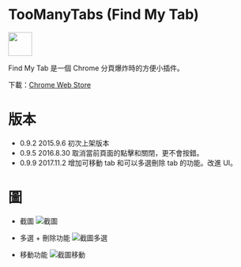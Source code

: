 # TooManyTabs (Find My Tab)
<img src="https://imgur.com/MzIkR6L.png" width="48">

Find My Tab 是一個 Chrome 分頁爆炸時的方便小插件。

下載：[Chrome Web Store](https://chrome.google.com/webstore/detail/find-my-tab/ppdehbeleclmdfmmlliemhijdpcbjmge?authuser=0)

# 版本
- 0.9.2 2015.9.6 初次上架版本
- 0.9.5 2016.8.30 取消當前頁面的點擊和關閉，更不會按錯。
- 0.9.9 2017.11.2 增加可移動 tab 和可以多選刪除 tab 的功能。改進 UI。

# 圖
- 截圖
![截圖](https://imgur.com/nMjD7D1.png)

- 多選 + 刪除功能
![截圖多選](https://i.imgur.com/haAgdYK.png)

- 移動功能
![截圖移動](https://i.imgur.com/rGB7Qc9.png)
